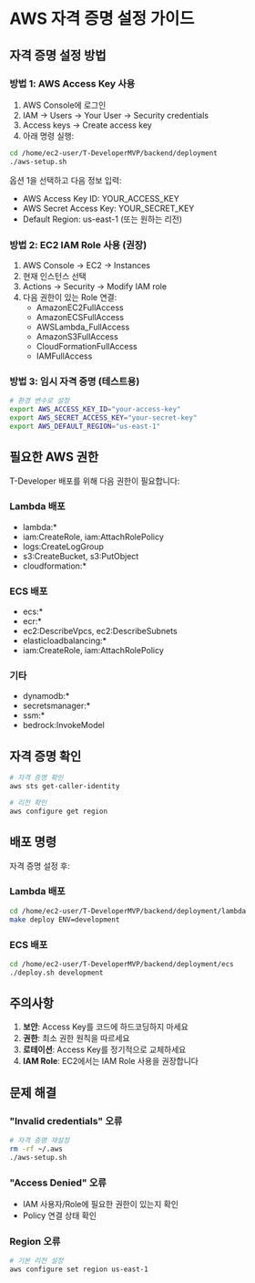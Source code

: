 # AWS 자격 증명 설정 가이드

## 자격 증명 설정 방법

### 방법 1: AWS Access Key 사용

1. AWS Console에 로그인
2. IAM → Users → Your User → Security credentials
3. Access keys → Create access key
4. 아래 명령 실행:

```bash
cd /home/ec2-user/T-DeveloperMVP/backend/deployment
./aws-setup.sh
```

옵션 1을 선택하고 다음 정보 입력:
- AWS Access Key ID: YOUR_ACCESS_KEY
- AWS Secret Access Key: YOUR_SECRET_KEY
- Default Region: us-east-1 (또는 원하는 리전)

### 방법 2: EC2 IAM Role 사용 (권장)

1. AWS Console → EC2 → Instances
2. 현재 인스턴스 선택
3. Actions → Security → Modify IAM role
4. 다음 권한이 있는 Role 연결:
   - AmazonEC2FullAccess
   - AmazonECSFullAccess
   - AWSLambda_FullAccess
   - AmazonS3FullAccess
   - CloudFormationFullAccess
   - IAMFullAccess

### 방법 3: 임시 자격 증명 (테스트용)

```bash
# 환경 변수로 설정
export AWS_ACCESS_KEY_ID="your-access-key"
export AWS_SECRET_ACCESS_KEY="your-secret-key"
export AWS_DEFAULT_REGION="us-east-1"
```

## 필요한 AWS 권한

T-Developer 배포를 위해 다음 권한이 필요합니다:

### Lambda 배포
- lambda:*
- iam:CreateRole, iam:AttachRolePolicy
- logs:CreateLogGroup
- s3:CreateBucket, s3:PutObject
- cloudformation:*

### ECS 배포
- ecs:*
- ecr:*
- ec2:DescribeVpcs, ec2:DescribeSubnets
- elasticloadbalancing:*
- iam:CreateRole, iam:AttachRolePolicy

### 기타
- dynamodb:*
- secretsmanager:*
- ssm:*
- bedrock:InvokeModel

## 자격 증명 확인

```bash
# 자격 증명 확인
aws sts get-caller-identity

# 리전 확인
aws configure get region
```

## 배포 명령

자격 증명 설정 후:

### Lambda 배포
```bash
cd /home/ec2-user/T-DeveloperMVP/backend/deployment/lambda
make deploy ENV=development
```

### ECS 배포
```bash
cd /home/ec2-user/T-DeveloperMVP/backend/deployment/ecs
./deploy.sh development
```

## 주의사항

1. **보안**: Access Key를 코드에 하드코딩하지 마세요
2. **권한**: 최소 권한 원칙을 따르세요
3. **로테이션**: Access Key를 정기적으로 교체하세요
4. **IAM Role**: EC2에서는 IAM Role 사용을 권장합니다

## 문제 해결

### "Invalid credentials" 오류
```bash
# 자격 증명 재설정
rm -rf ~/.aws
./aws-setup.sh
```

### "Access Denied" 오류
- IAM 사용자/Role에 필요한 권한이 있는지 확인
- Policy 연결 상태 확인

### Region 오류
```bash
# 기본 리전 설정
aws configure set region us-east-1
```